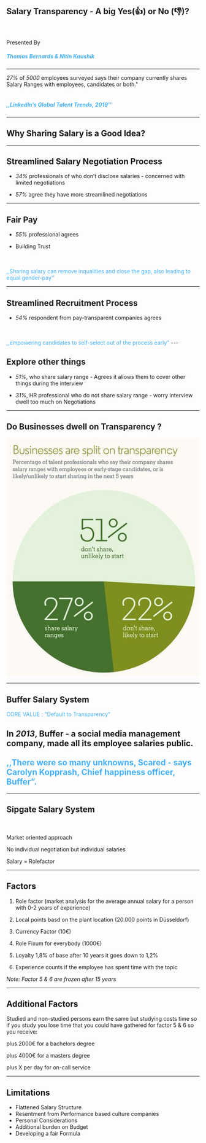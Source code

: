 ## Salary Transparency - A big Yes(👍) or No (👎)?
<br />
<br />
Presented By

##### <span style="color:#42affa"> Thomas Bernards & Nitin Kaushik </span>

---
 *27%* of *5000* employees surveyed says their company currently shares Salary Ranges with employees, candidates or both."
 <br />
<br />

##### <span style="color:#42affa">  *,,LinkedIn’s Global Talent Trends, 2019''* </span>
---
## Why Sharing Salary is a Good Idea?
---
## Streamlined Salary Negotiation Process 

 - *34%* professionals of who don’t disclose salaries - concerned with limited negotiations 

 - *57%* agree they have more streamlined negotiations
---
## Fair Pay
- *55%* professional agrees 

- Building Trust
<br />
<br />
 <span style="color:#42affa"> ,,Sharing salary can remove inqualities and close the gap, also leading to equal gender-pay'' </span>

---

## Streamlined Recruitment Process
- *54%* respondent from pay-transparent companies agrees
<br />
<br />
 <span style="color:#42affa"> ,,empowering candidates to self-select out of the process early" </span>
---

## Explore other things

- *51%*, who share salary range -  Agrees it allows them to cover other things during the interview 

- *31%*, HR professional who do not share salary range - worry interview dwell too much on Negotiations

---
 ## Do Businesses dwell on Transparency ?

![Salary_Transparency_Pie_Chart ](Image1_salary_transparency_bar_chart.jpg)

---
## Buffer Salary System

<span style="color:#42affa"> CORE VALUE : "Default to Transparency" </span>

In _2013_, Buffer - a social media management company, made all its employee salaries public.
<br> </br>
<span style="color:#42affa"> ,,There were so many unknowns, Scared - says Carolyn Kopprash, Chief happiness officer, Buffer”. </span>
---

---
## Sipgate Salary System
<br>
</br>
Market oriented approach

No individual negotiation but individual salaries

Salary = Rolefactor

---

## Factors

1. Role factor (market analysis for the average annual salary for a person with 0-2 years of experience)

2. Local points basd on the plant location (20.000 points in Düsseldorf)

3. Currency Factor (10€)

4. Role Fixum for everybody (1000€)

5. Loyalty 1,8% of base after 10 years it goes down to 1,2%

6. Experience counts if the employee has spent time with the topic

_Note: Factor 5 & 6 are frozen after 15 years_

---

## Additional Factors

Studied and non-studied persons earn the same but studying costs time so if you study you lose time that you could have gathered for factor 5 & 6 so you receive:

plus 2000€ for a bachelors degree

plus 4000€ for a masters degree

plus X per day for on-call service

---
## Limitations
 - Flattened Salary Structure
 - Resentment from Performance based culture companies 
 - Personal Considerations 
 - Additional burden on Budget
 - Developing a fair Formula